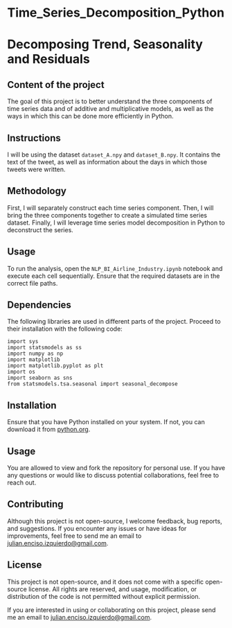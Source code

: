 # Time_Series_Decomposition_Python


# Decomposing Trend, Seasonality and Residuals

## Content of the project
The goal of this project is to better understand the three components of time series data and of additive and multiplicative models, as well as the ways in which this can be done more efficiently in Python.

## Instructions
I will be using the dataset `dataset_A.npy` and `dataset_B.npy`. It contains the text of the tweet, as well as information about the days in which those tweets were written.


## Methodology
First, I will separately construct each time series component.
Then, I will bring the three components together to create a simulated time series dataset.
Finally, I will leverage time series model decomposition in Python to deconstruct the series.


## Usage

To run the analysis, open the `NLP_BI_Airline_Industry.ipynb` notebook and execute each cell sequentially. Ensure that the required datasets are in the correct file paths.


## Dependencies

The following libraries are used in different parts of the project. Proceed to their installation with the following code:

```
import sys
import statsmodels as ss
import numpy as np
import matplotlib
import matplotlib.pyplot as plt
import os
import seaborn as sns
from statsmodels.tsa.seasonal import seasonal_decompose
```

## Installation
Ensure that you have Python installed on your system. If not, you can download it from [python.org](https://www.python.org/downloads/).


## Usage
You are allowed to view and fork the repository for personal use. If you have any questions or would like to discuss potential collaborations, feel free to reach out.


## Contributing
Although this project is not open-source, I welcome feedback, bug reports, and suggestions. If you encounter any issues or have ideas for improvements, feel free to send me an email to julian.enciso.izquierdo@gmail.com.


## License
This project is not open-source, and it does not come with a specific open-source license. All rights are reserved, and usage, modification, or distribution of the code is not permitted without explicit permission.

If you are interested in using or collaborating on this project, please send me an email to julian.enciso.izquierdo@gmail.com.


